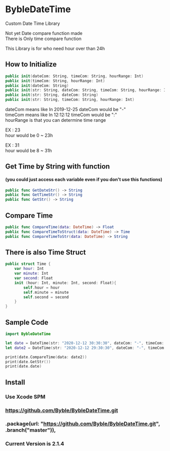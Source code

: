 # BybleDateTime

Custom Date Time Library

Not yet Date compare function made   
There is Only time compare function   

This Library is for who need hour over than 24h

## How to Initialize 
```swift
public init(dateCom: String, timeCom: String, hourRange: Int)
public init(timeCom: String, hourRange: Int)
public init(dateCom: String)
public init(str: String, dateCom: String, timeCom: String, hourRange: Int)
public init(str: String, dateCom: String)
public init(str: String, timeCom: String, hourRange: Int)
```

dateCom means like In 2019-12-25 dateCom would be "-"   
timeCom means like In 12:12:12 timeCom would be ":"   
hourRange is that you can determine time range   

EX : 23   
hour would be 0 ~ 23h   

EX : 31   
hour would be 8 ~ 31h

## Get Time by String with function   
#### (you could just access each variable even if you don't use this functions)

```swift
public func GetDateStr() -> String
public func GetTimeStr() -> String
public func GetStr() -> String
```

## Compare Time

```swift
public func CompareTime(data: DateTime) -> Float
public func CompareTimeToStruct(data: DateTime) -> Time
public func CompareTimeToStr(data: DateTime) -> String
```

## There is also Time Struct

```swift
public struct Time {
    var hour: Int
    var minute: Int
    var second: Float
    init (hour: Int, minute: Int, second: Float){
        self.hour = hour
        self.minute = minute
        self.second = second
    }
}
```

## Sample Code

```swift
import BybleDateTime

let date = DateTime(str: "2020-12-12 30:30:30", dateCom: "-", timeCom: ":", hourRange: 31)
let date2 = DateTime(str: "2020-12-12 29:30:30", dateCom: "-", timeCom: ":", hourRange: 31)

print(date.CompareTime(data: date2))
print(date.GetStr())
print(date.date)
```

## Install

### Use Xcode SPM
### https://github.com/Byble/BybleDateTime.git
### .package(url: "https://github.com/Byble/BybleDateTime.git", .branch("master")),
### Current Version is 2.1.4
